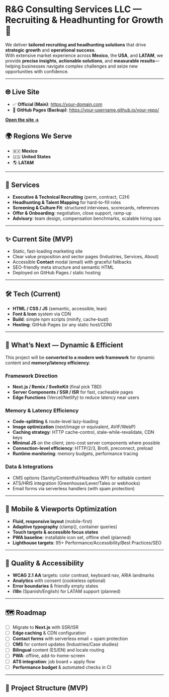 # R&G Consulting Services LLC — Recruiting & Headhunting for Growth 🚀

We deliver **tailored recruiting and headhunting solutions** that drive **strategic growth** and **operational success**.  
With extensive market experience across **Mexico**, the **USA**, and **LATAM**, we provide **precise insights**, **actionable solutions**, and **measurable results**—helping businesses navigate complex challenges and seize new opportunities with confidence.

---

## 🌐 Live Site

- ✅ **Official (Main)**: https://your-domain.com
- 🔗 **GitHub Pages (Backup)**: https://your-username.github.io/your-repo/

[**Open the site →**]([https://your-domain.com](https://aortiz55.github.io/R-G-Consulting-Services-LLC/))


## 🌍 Regions We Serve

- 🇲🇽 **Mexico**
- 🇺🇸 **United States**
- 🌎 **LATAM**

---

## 🧩 Services

- **Executive & Technical Recruiting** (perm, contract, C2H)
- **Headhunting & Talent Mapping** for hard-to-fill roles
- **Screening & Culture Fit**: structured interviews, scorecards, references
- **Offer & Onboarding**: negotiation, close support, ramp-up
- **Advisory**: team design, compensation benchmarks, scalable hiring ops

---

## ✨ Current Site (MVP)

- Static, fast-loading marketing site
- Clear value proposition and sector pages (Industries, Services, About)
- Accessible **Contact** modal (email) with graceful fallbacks
- SEO-friendly meta structure and semantic HTML
- Deployed on GitHub Pages / static hosting

---

## 🛠️ Tech (Current)

- **HTML / CSS / JS** (semantic, accessible, lean)
- **Font & Icon** system via CDN
- **Build**: simple npm scripts (minify, cache-bust)
- **Hosting**: GitHub Pages (or any static host/CDN)

---

## 🔭 What’s Next — Dynamic & Efficient

This project will be **converted to a modern web framework** for dynamic content and **memory/latency efficiency**:

### Framework Direction

- **Next.js / Remix / SvelteKit** (final pick TBD)
- **Server Components / SSR / ISR** for fast, cacheable pages
- **Edge Functions** (Vercel/Netlify) to reduce latency near users

### Memory & Latency Efficiency

- **Code-splitting** & route-level lazy-loading
- **Image optimization** (next/image or equivalent, AVIF/WebP)
- **Caching strategy**: HTTP cache-control, stale-while-revalidate, CDN keys
- **Minimal JS** on the client; zero-cost server components where possible
- **Connection-level efficiency**: HTTP/2/3, Brotli, preconnect, preload
- **Runtime monitoring**: memory budgets, performance tracing

### Data & Integrations

- CMS options (Sanity/Contentful/Headless WP) for editable content
- ATS/HRIS integration (Greenhouse/Lever/Taleo or webhooks)
- Email forms via serverless handlers (with spam protection)

---

## 📱 Mobile & Viewports Optimization

- **Fluid, responsive layout** (mobile-first)
- **Adaptive typography** (clamp(), container queries)
- **Touch targets & accessible focus states**
- **PWA baseline**: installable icon set, offline shell (planned)
- **Lighthouse targets**: 95+ Performance/Accessibility/Best Practices/SEO

---

## 🧪 Quality & Accessibility

- **WCAG 2.1 AA** targets: color contrast, keyboard nav, ARIA landmarks
- **Analytics** with consent (cookieless optional)
- **Error boundaries** & friendly empty states
- **i18n** (Spanish/English) for LATAM support (planned)

---

## 🗺️ Roadmap

- [ ] Migrate to **Next.js** with SSR/ISR
- [ ] **Edge caching** & CDN configuration
- [ ] **Contact forms** with serverless email + spam protection
- [ ] **CMS** for content updates (Industries/Case studies)
- [ ] **Bilingual** content (ES/EN) and locale routing
- [ ] **PWA**: offline, add-to-home-screen
- [ ] **ATS integration**: job board + apply flow
- [ ] **Performance budget** & automated checks in CI

---

## 🧱 Project Structure (MVP)
